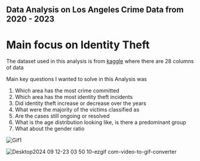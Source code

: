 ## Data Analysis on Los Angeles Crime Data from 2020 - 2023
# Main focus on Identity Theft

The dataset used in this analysis is from [kaggle](https://www.kaggle.com/datasets/sudhanvahg/crimes-in-las-angeles/data) where there are 28 columns of data 

Main key questions I wanted to solve in this Analysis was
1. Which area has the most crime committed
2. Which area has the most identity theft incidents
3. Did identity theft increase or decrease over the years
4. What were the majority of the victims classified as 
5. Are the cases still ongoing or resolved
6. What is the age distribution looking like, is there a predominant group 
7. What about the gender ratio

![Gif1](https://github.com/user-attachments/assets/660a371b-504c-499c-90c3-763abd370797)


![Desktop2024 09 12-23 03 50 10-ezgif com-video-to-gif-converter](https://github.com/user-attachments/assets/ed389c66-d9bd-4bd1-9d86-4f9e5da776fe)



